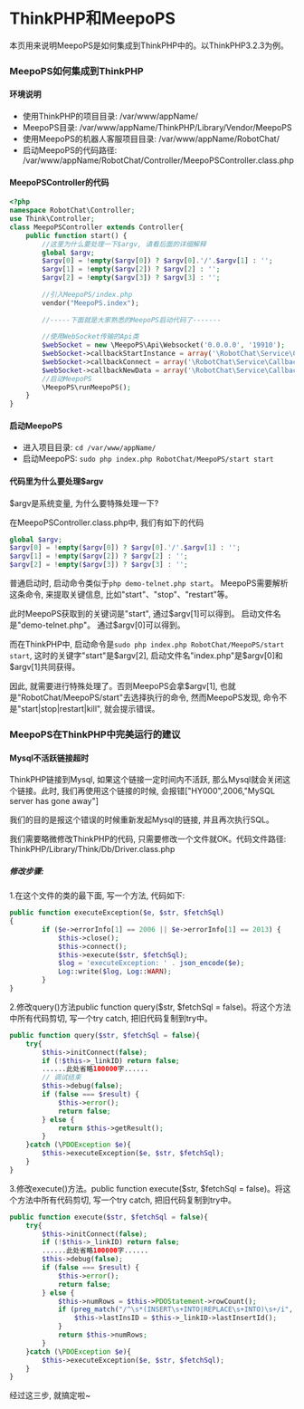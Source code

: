 # ThinkPHP和MeepoPS
本页用来说明MeepoPS是如何集成到ThinkPHP中的。以ThinkPHP3.2.3为例。

### MeepoPS如何集成到ThinkPHP

#### 环境说明

- 使用ThinkPHP的项目目录: /var/www/appName/
- MeepoPS目录: /var/www/appName/ThinkPHP/Library/Vendor/MeepoPS
- 使用MeepoPS的机器人客服项目目录: /var/www/appName/RobotChat/
- 启动MeepoPS的代码路径: /var/www/appName/RobotChat/Controller/MeepoPSController.class.php

#### MeepoPSController的代码
```php
<?php
namespace RobotChat\Controller;
use Think\Controller;
class MeepoPSController extends Controller{
    public function start() {
        //这里为什么要处理一下$argv, 请看后面的详细解释
        global $argv;
        $argv[0] = !empty($argv[0]) ? $argv[0].'/'.$argv[1] : '';
        $argv[1] = !empty($argv[2]) ? $argv[2] : '';
        $argv[2] = !empty($argv[3]) ? $argv[3] : '';
        
        //引入MeepoPS/index.php
        vendor("MeepoPS.index");
        
        //-----下面就是大家熟悉的MeepoPS启动代码了-------
        
        //使用WebSocket传输的Api类
        $webSocket = new \MeepoPS\Api\Websocket('0.0.0.0', '19910');
        $webSocket->callbackStartInstance = array('\RobotChat\Service\CallbackService', 'startInstance');
        $webSocket->callbackConnect = array('\RobotChat\Service\CallbackService', 'startInstance');
        $webSocket->callbackNewData = array('\RobotChat\Service\CallbackService', 'newData');
        //启动MeepoPS
        \MeepoPS\runMeepoPS();
    }
}
```

#### 启动MeepoPS

- 进入项目目录: `cd /var/www/appName/`
- 启动MeepoPS: `sudo php index.php RobotChat/MeepoPS/start start`

#### 代码里为什么要处理$argv

$argv是系统变量, 为什么要特殊处理一下?

在MeepoPSController.class.php中, 我们有如下的代码
```php
global $argv;
$argv[0] = !empty($argv[0]) ? $argv[0].'/'.$argv[1] : '';
$argv[1] = !empty($argv[2]) ? $argv[2] : '';
$argv[2] = !empty($argv[3]) ? $argv[3] : '';
```

普通启动时, 启动命令类似于`php demo-telnet.php start`。 MeepoPS需要解析这条命令, 来提取关键信息, 比如"start"、"stop"、"restart"等。

此时MeepoPS获取到的关键词是"start", 通过$argv[1]可以得到。 启动文件名是"demo-telnet.php"。 通过$argv[0]可以得到。

而在ThinkPHP中, 启动命令是`sudo php index.php RobotChat/MeepoPS/start start`, 这时的关键字"start"是$argv[2], 启动文件名"index.php"是$argv[0]和$argv[1]共同获得。

因此, 就需要进行特殊处理了。否则MeepoPS会拿$argv[1], 也就是"RobotChat/MeepoPS/start"去选择执行的命令, 然而MeepoPS发现, 命令不是"start|stop|restart|kill", 就会提示错误。

### MeepoPS在ThinkPHP中完美运行的建议

#### Mysql不活跃链接超时

ThinkPHP链接到Mysql, 如果这个链接一定时间内不活跃, 那么Mysql就会关闭这个链接。此时, 我们再使用这个链接的时候, 会报错["HY000",2006,"MySQL server has gone away"]

我们的目的是报这个错误的时候重新发起Mysql的链接, 并且再次执行SQL。

我们需要略微修改ThinkPHP的代码, 只需要修改一个文件就OK。代码文件路径: ThinkPHP/Library/Think/Db/Driver.class.php

##### 修改步骤: 

1.在这个文件的类的最下面, 写一个方法, 代码如下:
```php
public function executeException($e, $str, $fetchSql)
{
        if ($e->errorInfo[1] == 2006 || $e->errorInfo[1] == 2013) {
            $this->close();
            $this->connect();
            $this->execute($str, $fetchSql);
            $log = 'executeException: ' . json_encode($e);
            Log::write($log, Log::WARN);
        }
}
```

2.修改query()方法public function query($str, $fetchSql = false)。将这个方法中所有代码剪切, 写一个try catch, 把旧代码复制到try中。
```php
public function query($str, $fetchSql = false){
    try{
        $this->initConnect(false);
        if (!$this->_linkID) return false;
        ......此处省略100000字......
        // 调试结束
        $this->debug(false);
        if (false === $result) {
            $this->error();
            return false;
        } else {
            return $this->getResult();
        }
    }catch (\PDOException $e){
        $this->executeException($e, $str, $fetchSql);
    }
}
```

3.修改execute()方法。public function execute($str, $fetchSql = false)。将这个方法中所有代码剪切, 写一个try catch, 把旧代码复制到try中。
```php
public function execute($str, $fetchSql = false){
    try{
        $this->initConnect(false);
        if (!$this->_linkID) return false;
        ......此处省略100000字......
        $this->debug(false);
        if (false === $result) {
            $this->error();
            return false;
        } else {
            $this->numRows = $this->PDOStatement->rowCount();
            if (preg_match("/^\s*(INSERT\s+INTO|REPLACE\s+INTO)\s+/i", $str)) {
                $this->lastInsID = $this->_linkID->lastInsertId();
            }
            return $this->numRows;
        }
    }catch (\PDOException $e){
        $this->executeException($e, $str, $fetchSql);
    }
}
```

经过这三步, 就搞定啦~
